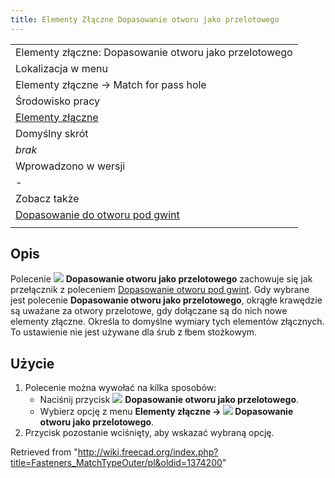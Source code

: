```yaml
---
title: Elementy Złączne Dopasowanie otworu jako przelotowego
---
```


|                                                                                               |
| --------------------------------------------------------------------------------------------- |
| Elementy złączne: Dopasowanie otworu jako przelotowego                                        |
| Lokalizacja w menu                                                                            |
| Elementy złączne → Match for pass hole                                                        |
| Środowisko pracy                                                                              |
| [Elementy złączne](/Fasteners_Workbench/pl "Fasteners Workbench/pl")                          |
| Domyślny skrót                                                                                |
| _brak_                                                                                        |
| Wprowadzono w wersji                                                                          |
| -                                                                                             |
| Zobacz także                                                                                  |
| [Dopasowanie do otworu pod gwint](/Fasteners_MatchTypeInner/pl "Fasteners MatchTypeInner/pl") |
|                                                                                               |

## Opis

Polecenie ![](/images/Fasteners_MatchTypeOuter.svg) **Dopasowanie otworu jako przelotowego** zachowuje się jak przełącznik z poleceniem [Dopasowanie otworu pod gwint](/Fasteners_MatchTypeInner/pl "Fasteners MatchTypeInner/pl"). Gdy wybrane jest polecenie **Dopasowanie otworu jako przelotowego**, okrągłe krawędzie są uważane za otwory przelotowe, gdy dołączane są do nich nowe elementy złączne. Określa to domyślne wymiary tych elementów złącznych. To ustawienie nie jest używane dla śrub z łbem stożkowym.

## Użycie

1. Polecenie można wywołać na kilka sposobów:
   - Naciśnij przycisk ![](/images/Fasteners_MatchTypeOuter.svg) **Dopasowanie otworu jako przelotowego**.
   - Wybierz opcję z menu **Elementy złączne → ![](/images/Fasteners_MatchTypeOuter.svg) Dopasowanie otworu jako przelotowego**.
2. Przycisk pozostanie wciśnięty, aby wskazać wybraną opcję.

Retrieved from "<http://wiki.freecad.org/index.php?title=Fasteners_MatchTypeOuter/pl&oldid=1374200>"
